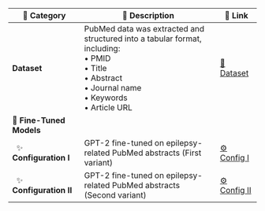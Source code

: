 | 📁 **Category**                     | 📝 **Description**                                                                                                 | 🔗 **Link**                                                                                             |
|-------------------------------------|-------------------------------------------------------------------------------------------------------------------|--------------------------------------------------------------------------------------------------------|
| **Dataset**                         | PubMed data was extracted and structured into a tabular format, including:<br>• PMID<br>• Title<br>• Abstract<br>• Journal name<br>• Keywords<br>• Article URL | [📂 Dataset](https://huggingface.co/datasets/nubahador/Retrieved_Data_from_PubMed/tree/main)           |
| **🧠 Fine-Tuned Models**            |                                                                                                                   |                                                                                                        |
| &nbsp;&nbsp;✨ **Configuration I**  | GPT-2 fine-tuned on epilepsy-related PubMed abstracts (First variant)                                             | [⚙️ Config I](https://huggingface.co/nubahador/Fine_Tuned_GPT2_Model_on_Epilepsy_Related_PubMed_Abstracts/tree/main/Fine_Tuned_GPT2_Model_on_Epilepsy_Related_PubMed_Abstracts/Configuration%20I) |
| &nbsp;&nbsp;✨ **Configuration II** | GPT-2 fine-tuned on epilepsy-related PubMed abstracts (Second variant)                                            | [⚙️ Config II](https://huggingface.co/nubahador/Fine_Tuned_GPT2_Model_on_Epilepsy_Related_PubMed_Abstracts/tree/main/Fine_Tuned_GPT2_Model_on_Epilepsy_Related_PubMed_Abstracts/Configuration%20II) |
